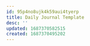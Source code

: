 ```yaml
---
id: 95p4no8ujk4k59aui4tyerp
title: Daily Journal Template
desc: ''
updated: 1687370582515
created: 1687370495202
---
```

